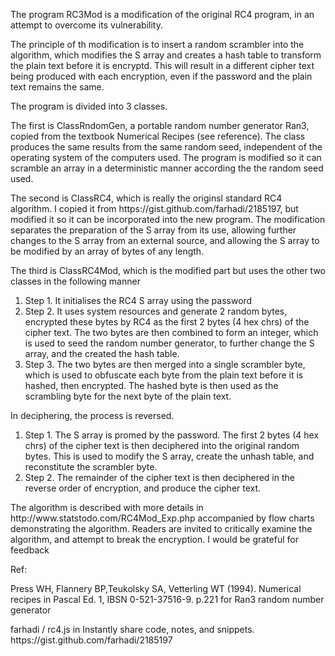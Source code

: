 The program RC3Mod is a modification of the original RC4 program, in an attempt to overcome its vulnerability.
<p>The principle of th modification is to insert a random scrambler into the algorithm, which modifies the S array and creates a hash table to transform the plain text before it is encryptd.  This will result in a different cipher text being produced with each encryption, even if the password and the plain text remains the same.
<p>The program is divided into 3 classes.
<p>The first is ClassRndomGen, a portable random number generator Ran3, copied from the textbook Numerical Recipes (see reference).  The class produces the same results from the same random seed, independent of the operating system of the computers used.  The program is modified so it can scramble an array in a deterministic manner according the the random seed used.
<p>The second is ClassRC4, which is really the originsl standard RC4 algorithm.  I copied it from https://gist.github.com/farhadi/2185197, but modified it so it can be incorporated into the new program.  The modification separates the preparation of the S array from its use, allowing further changes to the S array from an external source, and allowing the S array to be modified by an array of bytes of any length.
<p>The third is ClassRC4Mod, which is the modified part but uses the other two classes in the following manner
<ol>
  <li>Step 1. It initialises the RC4 S array using the password</li>
  <li>Step 2. It uses system resources and generate 2 random bytes, encrypted these bytes by RC4 as the first 2 bytes (4 hex chrs) of the cipher text.  The two bytes are then combined to form an integer, which is used to seed the random number generator, to further change the S array, and the created the hash table.
  <li>Step 3. The two bytes are then merged into a single scrambler byte, which is used to obfuscate each byte from the plain text before it is hashed, then encrypted.  The hashed byte is then used as the scrambling byte for the next byte of the plain text.
</ol>
In deciphering, the process is reversed.
<ol>
  <li>Step 1. The S array is promed by the password.  The first 2 bytes (4 hex chrs) of the cipher text is then deciphered into the original random bytes.  This is used to modify the S array, create the unhash table, and reconstitute the scrambler byte.
  <li>Step 2. The remainder of the cipher text is then deciphered in the reverse order of encryption, and produce the cipher text.
</ol>
The algorithm is described with more details in http://www.statstodo.com/RC4Mod_Exp.php accompanied by flow charts demonstrating the algorithm.
Readers are invited to critically examine the algorithm, and attempt to break the encryption.   I would be grateful for feedback
<p>Ref:
<p>Press WH, Flannery BP,Teukolsky SA, Vetterling WT (1994). Numerical recipes in Pascal Ed. 1, IBSN 0-521-37516-9.  p.221 for Ran3 random number generator
<p>farhadi / rc4.js in Instantly share code, notes, and snippets. https://gist.github.com/farhadi/2185197
